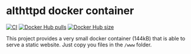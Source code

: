 # althttpd docker container

[![CI](https://github.com/rouhim/althttpd-docker/actions/workflows/main.yml/badge.svg?branch=main)](https://github.com/RouHim/althttpd-docker/actions/workflows/main.yml)
[![Docker Hub pulls](https://img.shields.io/docker/pulls/rouhim/althttpd.svg)](https://hub.docker.com/r/rouhim/althttpd)
[![Docker Hub size](https://img.shields.io/docker/image-size/rouhim/althttpd)](https://hub.docker.com/r/rouhim/althttpd)

This project provides a very small docker container (144kB) that is able to serve a static website. Just copy you files
in the `/www` folder.